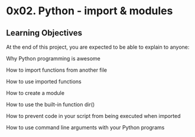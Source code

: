 # 0x02. Python - import & modules

## Learning Objectives

At the end of this project, you are expected to be able to explain to anyone:

Why Python programming is awesome

How to import functions from another file

How to use imported functions

How to create a module

How to use the built-in function dir()

How to prevent code in your script from being executed when imported

How to use command line arguments with your Python programs
